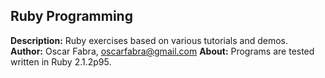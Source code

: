 <h2>Ruby Programming</h2>

<b>Description:</b> Ruby exercises based on various tutorials and demos.<br/>
<b>Author:</b> Oscar Fabra, <a href="mailto:oscarfabra@gmail.com">oscarfabra@gmail.com</a>
<b>About:</b> Programs are tested written in Ruby 2.1.2p95.
